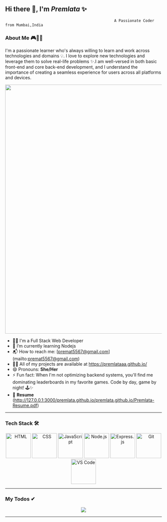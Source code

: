 ## Hi there 👋, I'm _Premlata_ ✨


                                                     A Passionate Coder from Mumbai,India
                      
### About Me 🎮👨‍💻
I'm a passionate learner who's always willing to learn and work across technologies and domains 💡. I love to explore new technologies and leverage them to solve real-life problems ✨.I am well-versed in both basic front-end and core back-end development, and I understand the importance of creating a seamless experience for users across all platforms and devices.

 <div align="center">
  <img src="https://media.giphy.com/media/L1R1tvI9svkIWwpVYr/giphy.gif" width="800" /> </div>

- 👨‍🎓 I'm a Full Stack Web Developer
- 🌱 I’m currently learning Nodejs
- 📬 How to reach me: [premat5567@gmail.com] (mailto:premat5567@gmail.com)
- 👨‍💻 All of my projects are available at https://premlataaa.github.io/
- 😄 Pronouns: **She/Her**
- ⚡ Fun fact: When I'm not optimizing backend systems, you'll find me dominating leaderboards in my favorite games. Code by day, game by night! 🕹️✨
- 📄 **Resume** (http://127.0.0.1:3000/premlata.github.io/premlata.github.io/Premlata-Resume.pdf)
 


_________________________________________________________________________________________________________________________________________________________________________________________
### Tech Stack 🛠️  
<div align="center">
  <img src="https://media.giphy.com/media/XAxylRMCdpbEWUAvr8/giphy.gif" alt="HTML" width="80" />
  <img src="https://media.giphy.com/media/fsEaZldNC8A1PJ3mwp/giphy.gif" alt="CSS" width="80" />
  <img src="https://media.giphy.com/media/ln7z2eWriiQAllfVcn/giphy.gif" alt="JavaScript" width="80" />
  <img src="https://media.giphy.com/media/kdFc8fubgS31b8DsVu/giphy.gif" alt="Node.js" width="80" />
  <img src="https://media.giphy.com/media/Sr8xDpMwVKOHUWDVRD/giphy.gif" alt="Express.js" width="80" />
  <img src="https://media.giphy.com/media/kH1DBkPNyZPOk0BxrM/giphy.gif" alt="Git" width="80" />
  <img src="https://media.giphy.com/media/IdyAQJVN2kVPNUrojM/giphy.gif" alt="VS Code" width="80" />
</div>


_________________________________________________________________________________________________________________________________________________________________________________________
### My Todos ✔  
    
  <div align="center">
   <img src="https://media.giphy.com/media/Y0b2MpUTfnrUa3jIM7/giphy.gif?cid=ecf05e476d4qgazgrjdhm0278mgecz6nzgn5u5rmy09f1ls9&ep=v1_gifs_search&rid=giphy.gif&ct=g" /> <div/>

_________________________________________________________________________________________________________________________________________________________________________________________
